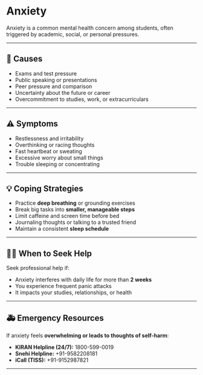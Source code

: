 # Anxiety

Anxiety is a common mental health concern among students, often triggered by academic, social, or personal pressures.  

---

## 📌 Causes
- Exams and test pressure  
- Public speaking or presentations  
- Peer pressure and comparison  
- Uncertainty about the future or career  
- Overcommitment to studies, work, or extracurriculars  

---

## ⚠️ Symptoms
- Restlessness and irritability  
- Overthinking or racing thoughts  
- Fast heartbeat or sweating  
- Excessive worry about small things  
- Trouble sleeping or concentrating  

---

## 💡 Coping Strategies
- Practice **deep breathing** or grounding exercises  
- Break big tasks into **smaller, manageable steps**  
- Limit caffeine and screen time before bed  
- Journaling thoughts or talking to a trusted friend  
- Maintain a consistent **sleep schedule**  

---

## 🧑‍⚕️ When to Seek Help
Seek professional help if:  
- Anxiety interferes with daily life for more than **2 weeks**  
- You experience frequent panic attacks  
- It impacts your studies, relationships, or health  

---

## 🚑 Emergency Resources
If anxiety feels **overwhelming or leads to thoughts of self-harm**:  
- **KIRAN Helpline (24/7):** 1800-599-0019  
- **Snehi Helpline:** +91-9582208181  
- **iCall (TISS):** +91-9152987821  

---